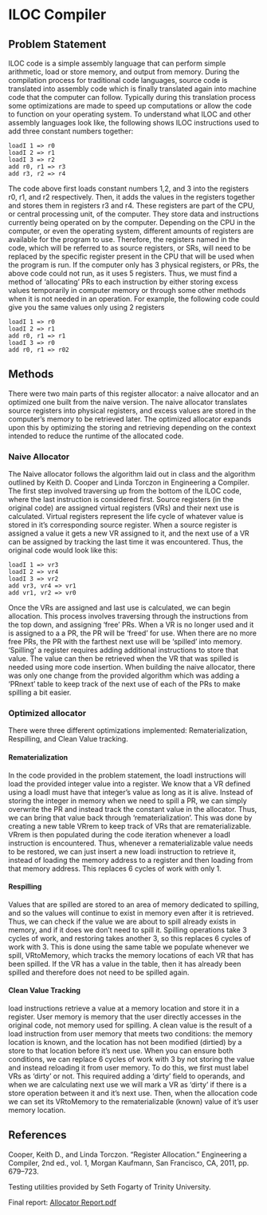 # ILOC Compiler

## Problem Statement
ILOC code is a simple assembly language that can perform simple arithmetic, load or store memory, and output from memory. During the compilation process for traditional code languages, source code is translated into assembly code which is finally translated again into machine code that the computer can follow. Typically during this translation process some optimizations are made to speed up computations or allow the code to function on your operating system. To understand what ILOC and other assembly languages look like, the following shows ILOC instructions used to add three constant numbers together:

```
loadI 1 => r0
loadI 2 => r1
loadI 3 => r2
add r0, r1 => r3
add r3, r2 => r4
```

The code above first loads constant numbers 1,2, and 3 into the registers r0, r1, and r2 respectively. Then, it adds the values in the registers together and stores them in registers r3 and r4. These registers are part of the CPU, or central processing unit, of the computer. They store data and instructions currently being operated on by the computer. Depending on the CPU in the computer, or even the operating system, different amounts of registers are available for the program to use. Therefore, the registers named in the code, which will be referred to as source registers, or SRs, will need to be replaced by the specific register present in the CPU that will be used when the program is run. If the computer only has 3 physical registers, or PRs, the above code could not run, as it uses 5 registers. Thus, we must find a method of ‘allocating’ PRs to each instruction by either storing excess values temporarily in computer memory or through some other methods when it is not needed in an operation. For example, the following code could give you the same values only using 2 registers
```
loadI 1 => r0
loadI 2 => r1
add r0, r1 => r1
loadI 3 => r0
add r0, r1 => r02
```

## Methods
There were two main parts of this register allocator: a naive allocator and an optimized one built from the naive version. The naive allocator translates source registers into physical registers, and excess values are stored in the computer’s memory to be retrieved later. The optimized allocator expands upon this by optimizing the storing and retrieving depending on the context intended to reduce the runtime of the allocated code.

### Naive Allocator

The Naive allocator follows the algorithm laid out in class and the algorithm outlined by Keith D. Cooper and Linda Torczon in Engineering a Compiler. The first step involved traversing up from the bottom of the ILOC code, where the last instruction is considered first. Source registers (in the original code) are assigned virtual registers (VRs) and their next use is calculated. Virtual registers represent the life cycle of whatever value is stored in it’s corresponding source register. When a source register is assigned a value it gets a new VR assigned to it, and the next use of a VR can be assigned by tracking the last time it was encountered. Thus, the original code would look like this:

```
loadI 1 => vr3
loadI 2 => vr4
loadI 3 => vr2
add vr3, vr4 => vr1
add vr1, vr2 => vr0
```

Once the VRs are assigned and last use is calculated, we can begin allocation. This process involves traversing through the instructions from the top down, and assigning ‘free’ PRs. When a VR is no longer used and it is assigned to a a PR, the PR will be ‘freed’ for use. When there are no more free PRs, the PR with the farthest next use will be ‘spilled’ into memory. ‘Spilling’ a register requires adding additional instructions to store that value. The value can then be retrieved when the VR that was spilled is needed using more code insertion. When building the naive allocator, there was only one change from the provided algorithm which was adding a ‘PRnext’ table to keep track of the next use of each of the PRs to make spilling a bit easier.

### Optimized allocator
There were three different optimizations implemented: Rematerialization, Respilling, and Clean Value tracking. 

#### Rematerialization
In the code provided in the problem statement, the loadI instructions will load the provided integer value into a register. We know that a VR defined using a loadI must have that integer’s value as long as it is alive. Instead of storing the integer in memory when we need to spill a PR, we can simply overwrite the PR and instead track the constant value in the allocator. Thus, we can bring that value back through ‘rematerialization’. This was done by creating a new table VRrem to keep track of VRs that are rematerializable. VRrem is then populated during the code iteration whenever a loadI instruction is encountered. Thus, whenever a rematerializable value needs to be restored, we can just insert a new loadi instruction to retrieve it, instead of loading the memory address to a register and then loading from that memory address. This replaces 6 cycles of work with only 1.

#### Respilling
Values that are spilled are stored to an area of memory dedicated to spilling, and so the values will continue to exist in memory even after it is retrieved. Thus, we can check if the value we are about to spill already exists in memory, and if it does we don’t need to spill it. Spilling operations take 3 cycles of work, and restoring takes another 3, so this replaces 6 cycles of work with 3. This is done using the same table we populate whenever we spill, VRtoMemory, which tracks the memory locations of each VR that has been spilled. If the VR has a value in the table, then it has already been spilled and therefore does not need to be spilled again.

#### Clean Value Tracking
load instructions retrieve a value at a memory location and store it in a register. User memory is memory that the user directly accesses in the original code, not memory used for spilling. A clean value is the result of a load instruction from user memory that meets two conditions: the memory location is known, and the location has not been modified (dirtied) by a store to that location before it’s next use. When you can ensure both conditions, we can replace 6 cycles of work with 3 by not storing the value and instead reloading it from user memory. To do this, we first must label VRs as ‘dirty’ or not. This required adding a ‘dirty’ field to operands, and when we are calculating next use we will mark a VR as ‘dirty’ if there is a store operation between it and it’s next use. Then, when the allocation code we can set its VRtoMemory to the rematerializable (known) value of it’s user memory location.

## References
Cooper, Keith D., and Linda Torczon. “Register Allocation.” Engineering a Compiler, 2nd ed., vol. 1, Morgan Kaufmann, San Francisco, CA, 2011, pp. 679–723.

Testing utilities provided by Seth Fogarty of Trinity University.



Final report: [Allocator Report.pdf](https://github.com/user-attachments/files/18190933/Allocator.Report.pdf)


